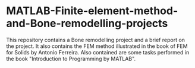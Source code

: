 # MATLAB-Finite-element-method-and-Bone-remodelling-projects

This repository contains a Bone remodelling project and a brief report on the project. It also contains the FEM method illustrated in the book of FEM for Solids by Antonio Ferreira. Also contained are some tasks performed in the book "Introduction to Programming by MATLAB".
